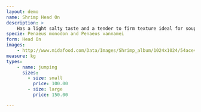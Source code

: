 ```yaml
---
layout: demo
name: Shrimp Head On
description: >
    Has a light salty taste and a tender to firm texture ideal for soup, grilling or sautéing.
specie: Penaeus monodon and Penaeus vannamei
form: Head On
images:
    - http://www.midafood.com/Data/Images/Shrimp_album/1024x1024/54ace48db8ac685.jpg
measure: kg
types:
    - name: jumping
      sizes:
        - size: small
          price: 100.00
        - size: large
          price: 150.00

---
```

